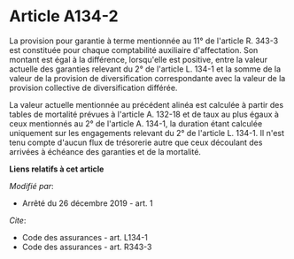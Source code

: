 # Article A134-2

La provision pour garantie à terme mentionnée au 11° de l'article R. 343-3 est constituée pour chaque comptabilité auxiliaire
d'affectation. Son montant est égal à la différence, lorsqu'elle est positive, entre la valeur actuelle des garanties
relevant du 2° de l'article L. 134-1 et la somme de la valeur de la provision de diversification correspondante avec la
valeur de la provision collective de diversification différée. 

La valeur actuelle mentionnée au précédent alinéa est calculée à partir des tables de mortalité prévues à l'article A. 132-18
et de taux au plus égaux à ceux mentionnés au 2° de l'article A. 134-1, la duration étant calculée uniquement sur les
engagements relevant du 2° de l'article L. 134-1. Il n'est tenu compte d'aucun flux de trésorerie autre que ceux découlant
des arrivées à échéance des garanties et de la mortalité.

**Liens relatifs à cet article**

_Modifié par_:

  - Arrêté du 26 décembre 2019 - art. 1

_Cite_:

  - Code des assurances - art. L134-1
  - Code des assurances - art. R343-3
